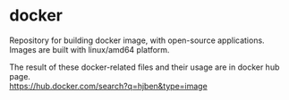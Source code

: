 # docker
Repository for building docker image, with open-source applications. <br>
Images are built with linux/amd64 platform.

The result of these docker-related files and their usage are in docker hub page.   
https://hub.docker.com/search?q=hjben&type=image
